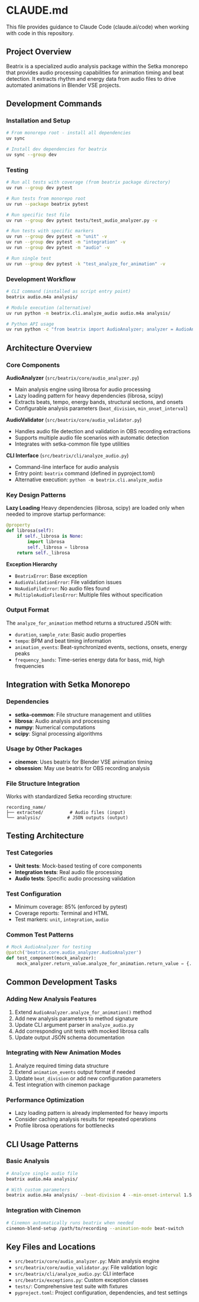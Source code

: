 # CLAUDE.md

This file provides guidance to Claude Code (claude.ai/code) when working with code in this repository.

## Project Overview

Beatrix is a specialized audio analysis package within the Setka monorepo that provides audio processing capabilities for animation timing and beat detection. It extracts rhythm and energy data from audio files to drive automated animations in Blender VSE projects.

## Development Commands

### Installation and Setup
```bash
# From monorepo root - install all dependencies
uv sync

# Install dev dependencies for beatrix
uv sync --group dev
```

### Testing
```bash
# Run all tests with coverage (from beatrix package directory)
uv run --group dev pytest

# Run tests from monorepo root
uv run --package beatrix pytest

# Run specific test file
uv run --group dev pytest tests/test_audio_analyzer.py -v

# Run tests with specific markers
uv run --group dev pytest -m "unit" -v
uv run --group dev pytest -m "integration" -v
uv run --group dev pytest -m "audio" -v

# Run single test
uv run --group dev pytest -k "test_analyze_for_animation" -v
```

### Development Workflow
```bash
# CLI command (installed as script entry point)
beatrix audio.m4a analysis/

# Module execution (alternative)
uv run python -m beatrix.cli.analyze_audio audio.m4a analysis/

# Python API usage
uv run python -c "from beatrix import AudioAnalyzer; analyzer = AudioAnalyzer(); result = analyzer.analyze_for_animation('audio.m4a')"
```

## Architecture Overview

### Core Components

**AudioAnalyzer** (`src/beatrix/core/audio_analyzer.py`)
- Main analysis engine using librosa for audio processing
- Lazy loading pattern for heavy dependencies (librosa, scipy)
- Extracts beats, tempo, energy bands, structural sections, and onsets
- Configurable analysis parameters (`beat_division`, `min_onset_interval`)

**AudioValidator** (`src/beatrix/core/audio_validator.py`)
- Handles audio file detection and validation in OBS recording extractions
- Supports multiple audio file scenarios with automatic detection
- Integrates with setka-common file type utilities

**CLI Interface** (`src/beatrix/cli/analyze_audio.py`)
- Command-line interface for audio analysis
- Entry point: `beatrix` command (defined in pyproject.toml)
- Alternative execution: `python -m beatrix.cli.analyze_audio`

### Key Design Patterns

**Lazy Loading**
Heavy dependencies (librosa, scipy) are loaded only when needed to improve startup performance:
```python
@property
def librosa(self):
    if self._librosa is None:
        import librosa
        self._librosa = librosa
    return self._librosa
```

**Exception Hierarchy**
- `BeatrixError`: Base exception
- `AudioValidationError`: File validation issues
- `NoAudioFileError`: No audio files found
- `MultipleAudioFilesError`: Multiple files without specification

### Output Format

The `analyze_for_animation` method returns a structured JSON with:
- `duration`, `sample_rate`: Basic audio properties
- `tempo`: BPM and beat timing information
- `animation_events`: Beat-synchronized events, sections, onsets, energy peaks
- `frequency_bands`: Time-series energy data for bass, mid, high frequencies

## Integration with Setka Monorepo

### Dependencies
- **setka-common**: File structure management and utilities
- **librosa**: Audio analysis and processing
- **numpy**: Numerical computations
- **scipy**: Signal processing algorithms

### Usage by Other Packages
- **cinemon**: Uses beatrix for Blender VSE animation timing
- **obsession**: May use beatrix for OBS recording analysis

### File Structure Integration
Works with standardized Setka recording structure:
```
recording_name/
├── extracted/          # Audio files (input)
└── analysis/          # JSON outputs (output)
```

## Testing Architecture

### Test Categories
- **Unit tests**: Mock-based testing of core components
- **Integration tests**: Real audio file processing
- **Audio tests**: Specific audio processing validation

### Test Configuration
- Minimum coverage: 85% (enforced by pytest)
- Coverage reports: Terminal and HTML
- Test markers: `unit`, `integration`, `audio`

### Common Test Patterns
```python
# Mock AudioAnalyzer for testing
@patch('beatrix.core.audio_analyzer.AudioAnalyzer')
def test_component(mock_analyzer):
    mock_analyzer.return_value.analyze_for_animation.return_value = {...}
```

## Common Development Tasks

### Adding New Analysis Features
1. Extend `AudioAnalyzer.analyze_for_animation()` method
2. Add new analysis parameters to method signature
3. Update CLI argument parser in `analyze_audio.py`
4. Add corresponding unit tests with mocked librosa calls
5. Update output JSON schema documentation

### Integrating with New Animation Modes
1. Analyze required timing data structure
2. Extend `animation_events` output format if needed
3. Update `beat_division` or add new configuration parameters
4. Test integration with cinemon package

### Performance Optimization
- Lazy loading pattern is already implemented for heavy imports
- Consider caching analysis results for repeated operations
- Profile librosa operations for bottlenecks

## CLI Usage Patterns

### Basic Analysis
```bash
# Analyze single audio file
beatrix audio.m4a analysis/

# With custom parameters
beatrix audio.m4a analysis/ --beat-division 4 --min-onset-interval 1.5
```

### Integration with Cinemon
```bash
# Cinemon automatically runs beatrix when needed
cinemon-blend-setup /path/to/recording --animation-mode beat-switch
```

## Key Files and Locations

- `src/beatrix/core/audio_analyzer.py`: Main analysis engine
- `src/beatrix/core/audio_validator.py`: File validation logic
- `src/beatrix/cli/analyze_audio.py`: CLI interface
- `src/beatrix/exceptions.py`: Custom exception classes
- `tests/`: Comprehensive test suite with fixtures
- `pyproject.toml`: Project configuration, dependencies, and test settings